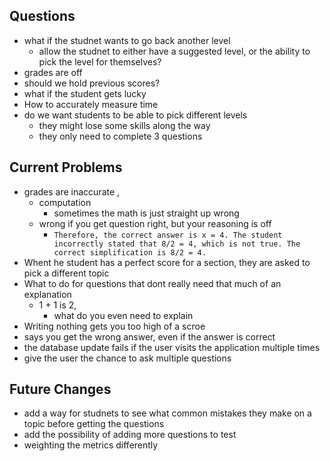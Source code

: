 ## Questions
- what if the studnet wants to go back another level
	- allow the studnet to either have a suggested level, or the ability to pick the level for themselves?
- grades are off
- should we hold previous scores?
- what if the student gets lucky
- How to accurately measure time
- do we want students to be able to pick different levels
	- they might lose some skills along the way
	- they only need to complete 3 questions
## Current Problems
- grades are inaccurate , 
	- computation
		- sometimes the math is just straight up wrong
	- wrong if you get question right, but your reasoning is off
		- `Therefore, the correct answer is x = 4. The student incorrectly stated that 8/2 = 4, which is not true. The correct simplification is 8/2 = 4.`
- Whent he student has a perfect score for a section, they are asked to pick a different topic
- What to do for questions that dont really need that much of an explanation
	- 1 + 1 is 2, 
		- what do you even need to explain
- Writing nothing gets you too high of a scroe
- says you get the wrong answer, even if the answer is correct
- the database update fails if the user visits the application multiple times
- give the user the chance to ask multiple questions
 
## Future Changes
- add a way for studnets to see what common mistakes they make on a topic before getting the questions
- add the possibility of adding more questions to test
- weighting the metrics differently

